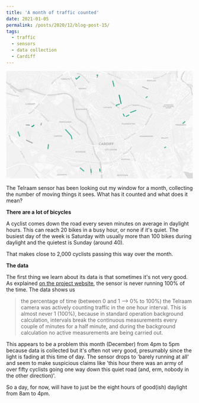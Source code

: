 ```yaml
---
title: 'A month of traffic counted'
date: 2021-01-05
permalink: /posts/2020/12/blog-post-15/
tags:
  - traffic
  - sensors
  - data collection
  - Cardiff
---
```


![Cardiff streets where monitoring is taking place](/images/map_traffic.jpg)

The Telraam sensor has been looking out my window for a month, collecting the number of moving things it sees. What has it counted and what does it mean?

**There are a lot of bicycles**

A cyclist comes down the road every seven minutes on average in daylight hours. This can reach 20 bikes in a busy hour, or none if it's quiet. The busiest day of the week is Saturday with usually more than 100 bikes during daylight and the quietest is Sunday (around 40).

That makes close to 2,000 cyclists passing this way over the month.


**The data**

The first thing we learn about its data is that sometimes it's not very good. As explained [on the project website](https://telraam.zendesk.com/hc/en-us/articles/360027325572-Want-more-data-Telraam-API), the sensor is never running 100% of the time. The data shows us

> the percentage of time (between 0 and 1 –> 0% to 100%) the Telraam camera was actively counting traffic in the one hour interval. This is almost never 1 (100%), because in standard operation background calculation, intervals break the continuous measurements every couple of minutes for a half minute, and during the background calculation no active measurements are being carried out.

This appears to be a problem this month (December) from 4pm to 5pm because data is collected but it's often not very good, presumably since the light is fading at this time of day. The sensor drops to 'barely running at all' and seem to make suspicious claims like 'this hour there was an army of over fifty cyclists going one way down this quiet road (and, erm, nobody in the other direction)'.

So a day, for now, will have to just be the eight hours of good(ish) daylight from 8am to 4pm.
